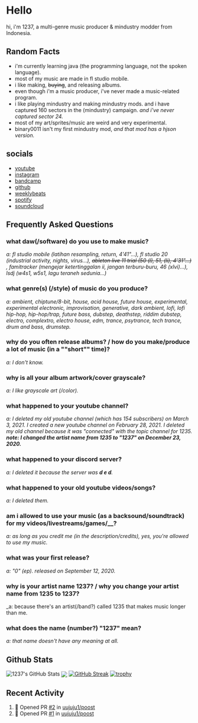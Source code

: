 # Hello

hi, i'm 1237, a multi-genre music producer & mindustry modder from Indonesia.

## Random Facts

- i'm currently learning java (the programming language, not the spoken language).
- most of my music are made in fl studio mobile.
- i like making, ~~buying~~, and releasing albums.
- even though i'm a music producer, i've never made a music-related program.
- i like playing mindustry and making mindustry mods. and i have captured 160 sectors in the (mindustry) campaign. *and i've never captured sector 24.*
- most of my art/sprites/music are weird and very experimental.
- binary0011 isn't my first mindustry mod, *and that mod has a hjson version.*

## socials

- [youtube](12three7.github.io/yt)
- [instagram](12three7.github.io/ig)
- [bandcamp](12three7.github.io/bc)
- [github](12three7.github.io/gh)
- [weeklybeats](12three7.github.io/wb)
- [spotify](12three7.github.io/sp)
- [soundcloud](12three7.github.io/sc)

## Frequently Asked Questions

### what daw(/software) do you use to make music?

_a: fl studio mobile (latihan resampling, return, 4'41"...), fl studio 20 (industrial activity, nights, virus...), ~~ableton live 11 trial (50 (l), 51, (li), 4'31"...)~~ , famitracker (mengejar ketertinggalan ii, jangan terburu-buru, 46 (xlvi)...), lsdj (w4s1, w5s1, lagu teraneh sedunia...)_

### what genre(s) (/style) of music do you produce?

_a: ambient, chiptune/8-bit, house, acid house, future house, experimental, experimental electronic, improvisation, generative, dark ambient, lofi, lofi hip-hop, hip-hop/trap, future bass, dubstep, deathstep, riddim dubstep, electro, complextro, electro house, edm, trance, psytrance, tech trance, drum and bass, drumstep._

### why do you often release albums? / how do you make/produce a lot of music (in a ""short"" time)?

_a: I don't know._

### why is all your album artwork/cover grayscale?

_a: I like grayscale art (/color)._

### what happened to your youtube channel?

_a: I deleted my old youtube channel (which has 154 subscribers) on March 3, 2021. I created a new youtube channel on February 28, 2021. I deleted my old channel because it was "connected" with the topic channel for 1235._ <br> ***note: I changed the artist name from 1235 to "1237" on December 23, 2020.***

### what happened to your discord server?

*a: I deleted it because the server was **d e d**.*

### what happened to your old youtube videos/songs?

_a: I deleted them._

### am i allowed to use your music (as a backsound/soundtrack) for my videos/livestreams/games/__?

_a: as long as you credit me (in the description/credits), yes, you're allowed to use my music._

### what was your first release?

_a: "0" (ep). released on September 12, 2020._

### why is your artist name 1237? / why you change your artist name from 1235 to 1237?

_a: because there's an artist(/band?) called 1235 that makes music longer than me.

### what does the name (number?) "1237" mean?

_a: that name doesn't have any meaning at all._


## Github Stats

![1237's GitHub Stats](https://github-readme-stats.vercel.app/api?username=12three7&show_icons=true&theme=radical)
<a href="https://github.com"><img align="center" src="https://github-readme-stats.vercel.app/api/top-langs/?username=12three7&layout=compact&theme=radical&hide_border=false" /></a>
[![GitHub Streak](http://github-readme-streak-stats.herokuapp.com?user=12three7&hide_border=false&background=141321&ring=FC428C&fire=E8CA43&dates=A7FCF5&currStreakLabel=FFFFFF&sideNums=A7FCF5&currStreakNum=E8CA43&sideLabels=FFFFFF&stroke=FFFFFF)](#)
[![trophy](https://github-profile-trophy.vercel.app/?username=12three7&theme=radical)](https://github.com/ryo-ma/github-profile-trophy)

## Recent Activity

<!--START_SECTION:activity-->
1. 💪 Opened PR [#2](https://github.com/uujuju1/poost/pull/2) in [uujuju1/poost](https://github.com/uujuju1/poost)
2. 💪 Opened PR [#1](https://github.com/uujuju1/poost/pull/1) in [uujuju1/poost](https://github.com/uujuju1/poost)
<!--END_SECTION:activity-->
